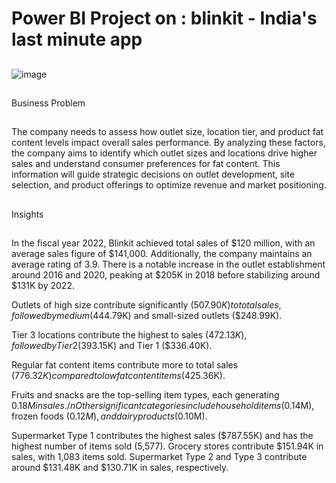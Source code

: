 # Power BI Project on : blinkit - India's last minute app
##
![image](https://github.com/user-attachments/assets/cedaf58a-d647-43c9-869c-d768d4066b9b)
##
Business Problem
##
The company needs to assess how outlet size, location tier, and product fat content levels impact overall sales performance. 
By analyzing these factors, the company aims to identify which outlet sizes and locations drive higher sales and understand consumer preferences for fat content. 
This information will guide strategic decisions on outlet development, site selection, and product offerings to optimize revenue and market positioning.
##
Insights
##
In the fiscal year 2022, Blinkit achieved total sales of $120 million, with an average sales figure of $141,000. Additionally, the company maintains an average rating of 3.9.
There is a notable increase in the outlet establishment around 2016 and 2020, peaking at $205K in 2018 before stabilizing around $131K by 2022.

Outlets of high size contribute significantly ($507.90K) to total sales, followed by medium ($444.79K) and small-sized outlets ($248.99K).

Tier 3 locations contribute the highest to sales ($472.13K), followed by Tier 2 ($393.15K) and Tier 1 ($336.40K).

Regular fat content items contribute more to total sales ($776.32K) compared to low fat content items ($425.36K).

Fruits and snacks are the top-selling item types, each generating $0.18M in sales.
/nOther significant categories include household items ($0.14M), frozen foods ($0.12M), and dairy products ($0.10M).

Supermarket Type 1 contributes the highest sales ($787.55K) and has the highest number of items sold (5,577).
Grocery stores contribute $151.94K in sales, with 1,083 items sold.
Supermarket Type 2 and Type 3 contribute around $131.48K and $130.71K in sales, respectively.



